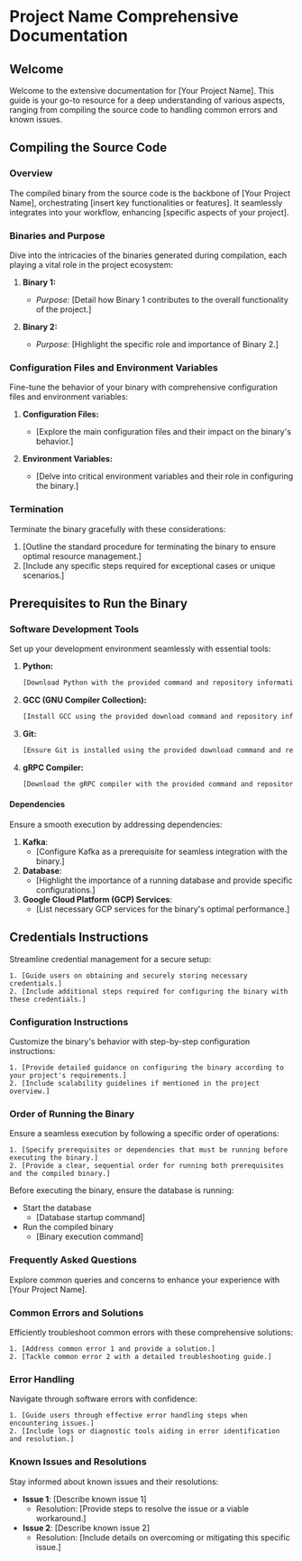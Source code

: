 # Project Name Comprehensive Documentation

## Welcome

Welcome to the extensive documentation for [Your Project Name]. 
This guide is your go-to resource for a deep understanding of various aspects, ranging from compiling the source code to handling common errors and known issues.

## Compiling the Source Code

### Overview

The compiled binary from the source code is the backbone of [Your Project Name], orchestrating [insert key functionalities or features]. It seamlessly integrates into your workflow, enhancing [specific aspects of your project].

### Binaries and Purpose

Dive into the intricacies of the binaries generated during compilation, each playing a vital role in the project ecosystem:

1. **Binary 1:**
   - *Purpose:* [Detail how Binary 1 contributes to the overall functionality of the project.]
   
2. **Binary 2:**
   - *Purpose:* [Highlight the specific role and importance of Binary 2.]

### Configuration Files and Environment Variables

Fine-tune the behavior of your binary with comprehensive configuration files and environment variables:

1. **Configuration Files:**
   - [Explore the main configuration files and their impact on the binary's behavior.]
   
2. **Environment Variables:**
   - [Delve into critical environment variables and their role in configuring the binary.]

### Termination

Terminate the binary gracefully with these considerations:

1. [Outline the standard procedure for terminating the binary to ensure optimal resource management.]
2. [Include any specific steps required for exceptional cases or unique scenarios.]

## Prerequisites to Run the Binary

### Software Development Tools

Set up your development environment seamlessly with essential tools:

1. **Python:**
   ```bash
   [Download Python with the provided command and repository information.]
   ```
2. **GCC (GNU Compiler Collection):**
    ```bash
    [Install GCC using the provided download command and repository information.]
    ```
3. **Git:**

    ```bash
    [Ensure Git is installed using the provided download command and repository information.]
    ```
4. **gRPC Compiler:**
    ```bash
    [Download the gRPC compiler with the provided command and repository information.]
    ```


#### Dependencies
Ensure a smooth execution by addressing dependencies:

1. **Kafka**: 
    - [Configure Kafka as a prerequisite for seamless integration with the binary.]
2. **Database**: 
    - [Highlight the importance of a running database and provide specific configurations.]
3. **Google Cloud Platform (GCP) Services**: 
    - [List necessary GCP services for the binary's optimal performance.]

## Credentials Instructions
Streamline credential management for a secure setup:

    1. [Guide users on obtaining and securely storing necessary credentials.]
    2. [Include additional steps required for configuring the binary with these credentials.]

### Configuration Instructions
Customize the binary's behavior with step-by-step configuration instructions:

    1. [Provide detailed guidance on configuring the binary according to your project's requirements.]
    2. [Include scalability guidelines if mentioned in the project overview.]

### Order of Running the Binary
Ensure a seamless execution by following a specific order of operations:

    1. [Specify prerequisites or dependencies that must be running before executing the binary.]
    2. [Provide a clear, sequential order for running both prerequisites and the compiled binary.]

Before executing the binary, ensure the database is running:

- Start the database
    - [Database startup command]
- Run the compiled binary
    - [Binary execution command]


### Frequently Asked Questions
Explore common queries and concerns to enhance your experience with [Your Project Name].

### Common Errors and Solutions
Efficiently troubleshoot common errors with these comprehensive solutions:

    1. [Address common error 1 and provide a solution.]
    2. [Tackle common error 2 with a detailed troubleshooting guide.]

### Error Handling
Navigate through software errors with confidence:

    1. [Guide users through effective error handling steps when encountering issues.]
    2. [Include logs or diagnostic tools aiding in error identification and resolution.]

### Known Issues and Resolutions
Stay informed about known issues and their resolutions:

- **Issue 1**: [Describe known issue 1]
    - Resolution: [Provide steps to resolve the issue or a viable workaround.]
- **Issue 2**: [Describe known issue 2]
    - Resolution: [Include details on overcoming or mitigating this specific issue.]

